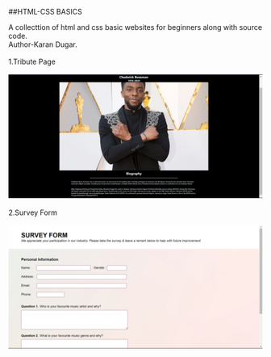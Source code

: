 ##HTML-CSS BASICS

A collecttion of html and css basic websites for beginners along with source code.
<br>
Author-Karan Dugar.
<br><br>
1.Tribute Page
<br><br>
![Alt text](Tribute/images/Tribute.png)
<br><br>
2.Survey Form
<br><br>
![Alt text](Survey-Form/images/webpage.png)


